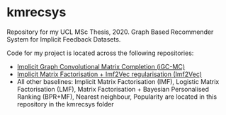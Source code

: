 # kmrecsys
Repository for my UCL MSc Thesis, 2020. Graph Based Recommender System for Implicit Feedback Datasets.

Code for my project is located across the following repositories:
- [Implicit Graph Convolutional Matrix Completion (iGC-MC)](https://github.com/kushmadlani/implicit-gcmc)
- [Implicit Matrix Factorisation + Imf2Vec regularisation (Imf2Vec)](https://github.com/kushmadlani/imf2vec)
- All other baselines: Implicit Matrix Factorisation (IMF), Logistic Matrix Factorisation (LMF), Matrix Factorisation + Bayesian Personalised Ranking (BPR+MF), Nearest neighbour, Popularity are located in this repository in the kmrecsys folder
